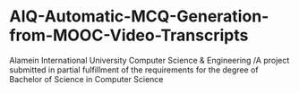 # AIQ-Automatic-MCQ-Generation-from-MOOC-Video-Transcripts
Alamein International University Computer Science &amp; Engineering /A project submitted  in partial fulfillment of the requirements for the degree of Bachelor of Science in Computer Science

